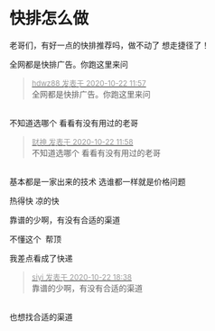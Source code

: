 # 快排怎么做


老哥们，有好一点的快排推荐吗，做不动了 想走捷径了！

全网都是快排广告。你跑这里来问

<div class="quote"><blockquote><font size="2"><a href="https://www.hostloc.com/forum.php?mod=redirect&amp;goto=findpost&amp;pid=9335299&amp;ptid=757101" target="_blank"><font color="#999999">hdwz88 发表于 2020-10-22 11:57</font></a></font><br />
全网都是快排广告。你跑这里来问</blockquote></div><br />
不知道选哪个 看看有没有用过的老哥 <img src="static/image/smiley/yct/022.gif" smilieid="42" border="0" alt="" />

<div class="quote"><blockquote><font size="2"><a href="https://www.hostloc.com/forum.php?mod=redirect&amp;goto=findpost&amp;pid=9335301&amp;ptid=757101" target="_blank"><font color="#999999">财神 发表于 2020-10-22 11:58</font></a></font><br />
不知道选哪个 看看有没有用过的老哥</blockquote></div><br />
基本都是一家出来的技术 选谁都一样就是价格问题

热得快 凉的快

靠谱的少啊，有没有合适的渠道

不懂这个&nbsp;&nbsp;帮顶<img id="aimg_y1p5z" onclick="zoom(this, this.src, 0, 0, 0)" class="zoom" src="https://cdn.jsdelivr.net/gh/hishis/forum-master/public/images/patch.gif" onmouseover="img_onmouseoverfunc(this)" onload="thumbImg(this)" border="0" alt="" />

我差点看成了快递

<div class="quote"><blockquote><font size="2"><a href="https://www.hostloc.com/forum.php?mod=redirect&amp;goto=findpost&amp;pid=9337332&amp;ptid=757101" target="_blank"><font color="#999999">siyi 发表于 2020-10-22 18:38</font></a></font><br />
靠谱的少啊，有没有合适的渠道</blockquote></div><br />
也想找合适的渠道

